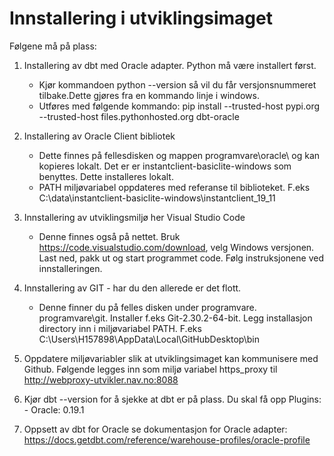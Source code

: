 # Innstallering i utviklingsimaget


Følgene må på plass:

1. Installering av dbt med Oracle adapter. Python må være installert først.
   - Kjør kommandoen python --version så vil du får versjonsnummeret tilbake.Dette gjøres fra en kommando linje i windows.
   - Utføres med følgende kommando: pip install --trusted-host pypi.org --trusted-host  files.pythonhosted.org dbt-oracle
2. Installering av Oracle Client bibliotek
   - Dette finnes på fellesdisken og mappen programvare\oracle\ og kan kopieres lokalt. Det er er instantclient-basiclite-windows som benyttes. Dette installeres lokalt.
   - PATH miljøvariabel oppdateres med referanse til biblioteket. F.eks C:\data\instantclient-basiclite-windows\instantclient_19_11
3. Innstallering av utviklingsmiljø her Visual Studio Code
   - Denne finnes også på nettet. Bruk https://code.visualstudio.com/download, velg Windows versjonen. Last ned, pakk ut og start programmet code. Følg instruksjonene ved innstalleringen.
4. Innstallering av GIT - har du den allerede er det flott.
   - Denne finner du på felles disken under programvare. programvare\git\. Installer f.eks Git-2.30.2-64-bit. Legg installasjon directory inn i miljøvariabel  PATH. F.eks C:\Users\H157898\AppData\Local\GitHubDesktop\bin
 
5. Oppdatere miljøvariabler slik at utviklingsimaget kan kommunisere med Github. Følgende legges inn som miljø variabel https_proxy til http://webproxy-utvikler.nav.no:8088
6. Kjør dbt --version for å sjekke at dbt er på plass. Du skal få opp Plugins: - Oracle: 0.19.1
7. Oppsett av dbt for Oracle se dokumentasjon for Oracle adapter: https://docs.getdbt.com/reference/warehouse-profiles/oracle-profile
  





 
